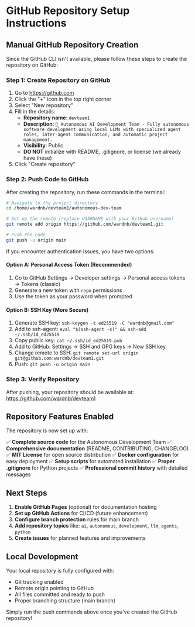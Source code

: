 # GitHub Repository Setup Instructions

## Manual GitHub Repository Creation

Since the GitHub CLI isn't available, please follow these steps to create the repository on GitHub:

### Step 1: Create Repository on GitHub
1. Go to https://github.com
2. Click the "+" icon in the top right corner
3. Select "New repository"
4. Fill in the details:
   - **Repository name**: `devteam1`
   - **Description**: `🤖 Autonomous AI Development Team - Fully autonomous software development using local LLMs with specialized agent roles, inter-agent communication, and automatic project management.`
   - **Visibility**: Public
   - **DO NOT** initialize with README, .gitignore, or license (we already have these)
5. Click "Create repository"

### Step 2: Push Code to GitHub
After creating the repository, run these commands in the terminal:

```bash
# Navigate to the project directory
cd /home/wardnb/devteam1/autonomous-dev-team

# Set up the remote (replace USERNAME with your GitHub username)
git remote add origin https://github.com/wardnb/devteam1.git

# Push the code
git push -u origin main
```

If you encounter authentication issues, you have two options:

#### Option A: Personal Access Token (Recommended)
1. Go to GitHub Settings → Developer settings → Personal access tokens → Tokens (classic)
2. Generate a new token with `repo` permissions
3. Use the token as your password when prompted

#### Option B: SSH Key (More Secure)
1. Generate SSH key: `ssh-keygen -t ed25519 -C "wardnb@gmail.com"`
2. Add to ssh-agent: `eval "$(ssh-agent -s)" && ssh-add ~/.ssh/id_ed25519`
3. Copy public key: `cat ~/.ssh/id_ed25519.pub`
4. Add to GitHub: Settings → SSH and GPG keys → New SSH key
5. Change remote to SSH: `git remote set-url origin git@github.com:wardnb/devteam1.git`
6. Push: `git push -u origin main`

### Step 3: Verify Repository
After pushing, your repository should be available at: https://github.com/wardnb/devteam1

## Repository Features Enabled

The repository is now set up with:

✅ **Complete source code** for the Autonomous Development Team
✅ **Comprehensive documentation** (README, CONTRIBUTING, CHANGELOG)
✅ **MIT License** for open source distribution
✅ **Docker configuration** for easy deployment
✅ **Setup scripts** for automated installation
✅ **Proper .gitignore** for Python projects
✅ **Professional commit history** with detailed messages

## Next Steps

1. **Enable GitHub Pages** (optional) for documentation hosting
2. **Set up GitHub Actions** for CI/CD (future enhancement)
3. **Configure branch protection** rules for main branch
4. **Add repository topics** like: `ai`, `autonomous`, `development`, `llm`, `agents`, `python`
5. **Create issues** for planned features and improvements

## Local Development

Your local repository is fully configured with:
- Git tracking enabled
- Remote origin pointing to GitHub
- All files committed and ready to push
- Proper branching structure (main branch)

Simply run the push commands above once you've created the GitHub repository!